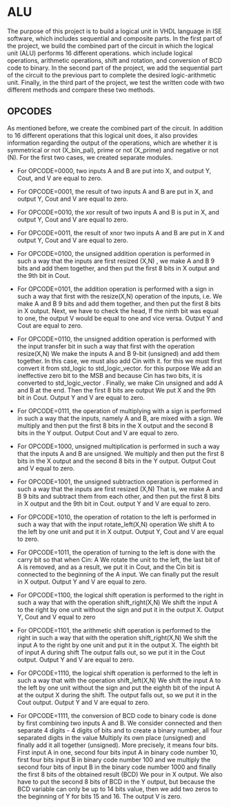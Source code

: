 
# ALU

The purpose of this project is to build a logical unit in VHDL language in ISE software, which includes sequential and composite parts.
In the first part of the project, we build the combined part of the circuit in which the logical unit (ALU) performs 16 different operations. which include logical operations, arithmetic operations, shift and rotation, and conversion of BCD code to binary.
In the second part of the project, we add the sequential part of the circuit to the previous part to complete the desired logic-arithmetic unit.
Finally, in the third part of the project, we test the written code with two different methods and compare these two methods.


## 

 ## OPCODES
  
As mentioned before, we create the combined part of the circuit. In addition to 16 different operations that this logical unit
does, it also provides information regarding the output of the operations, which are whether it is symmetrical or not (X_bin_pal),
prime or not (X_prime) and negative or not (N). For the first two cases, we created separate modules.
- For OPCODE=0000, two inputs A and B are put into X, and output Y, Cout, and V are equal to zero.

- For OPCODE=0001, the result of two inputs A and B are put in X, and output Y, Cout and V are equal to zero.

- For OPCODE=0010, the xor result of two inputs A and B is put in X, and output Y, Cout and V are equal to zero.

- For OPCODE=0011, the result of xnor two inputs A and B are put in X and output Y, Cout and V are equal to zero.

- For OPCODE=0100, the unsigned addition operation is performed in such a way that the inputs are first resized (X,N)
 , we make A and B 9 bits and add them together, and then put the first 8 bits in X output and the 9th bit in Cout. 


- For OPCODE=0101, the addition operation is performed with a sign in such a way that first with the resize(X,N) operation of the inputs, i.e.
    We make A and B 9 bits and add them together, and then put the first 8 bits in X output. Next, we have to check the head,
    If the ninth bit was equal to one, the output V would be equal to one and vice versa. Output Y and Cout are equal to zero.

- For OPCODE=0110, the unsigned addition operation is performed with the input transfer bit in such a way that first with the operation
    resize(X,N) We make the inputs A and B 9-bit (unsigned) and add them together. In this case, we must also add Cin with it.
    for this we must first convert it from std_logic to std_logic_vector. for this purpose
    We add an ineffective zero bit to the MSB and because Cin has two bits, it is converted to std_logic_vector
   . Finally, we make Cin unsigned and add A and B at the end. Then the first 8 bits are output
    We put X and the 9th bit in Cout. Output Y and V are equal to zero.

- For OPCODE=0111, the operation of multiplying with a sign is performed in such a way that the inputs, namely A and B, are mixed with a sign.
    We multiply and then put the first 8 bits in the X output and the second 8 bits in the Y output. Output Cout and V are equal to zero.
- For OPCODE=1000, unsigned multiplication is performed in such a way that the inputs A and B are unsigned.
    We multiply and then put the first 8 bits in the X output and the second 8 bits in the Y output. Output Cout and V equal to zero.

- For OPCODE=1001, the unsigned subtraction operation is performed in such a way that the inputs are first resized (X,N)
    That is, we make A and B 9 bits and subtract them from each other, and then put the first 8 bits in X output and the 9th bit in Cout. output
    Y and V are equal to zero.

- For OPCODE=1010, the operation of rotation to the left is performed in such a way that with the input rotate_left(X,N) operation
    We shift A to the left by one unit and put it in X output.     Output Y, Cout and V are equal to zero.

- For OPCODE=1011, the operation of turning to the left is done with the carry bit so that when Cin: A
    We rotate the unit to the left, the last bit of A is removed, and as a result, we put it in Cout, and the Cin bit is connected to the beginning of the A input.
    We can finally put the result in X output. Output Y and V are equal to zero.

- For OPCODE=1100, the logical shift operation is performed to the right in such a way that with the operation shift_right(X,N)
    We shift the input A to the right by one unit without the sign and put it in the output X. Output Y, Cout and V equal to zero

- For OPCODE=1101, the arithmetic shift operation is performed to the right in such a way that with the operation shift_right(X,N)
    We shift the input A to the right by one unit and put it in the output X. The eighth bit of input A during shift
    The output falls out, so we put it in the Cout output. Output Y and V are equal to zero.

- For OPCODE=1110, the logical shift operation is performed to the left in such a way that with the operation shift_left(X,N)
    We shift the input A to the left by one unit without the sign and put the eighth bit of the input A at the output X during the shift.
    The output falls out, so we put it in the Cout output. Output Y and V are equal to zero.

- For OPCODE=1111, the conversion of BCD code to binary code is done by first combining two inputs A and B.
    We consider connected and then separate 4 digits - 4 digits of bits and to create a binary number, all four separated digits in the value
    Multiply its own place (unsigned) and finally add it all together (unsigned). More precisely, it means four bits.
    First input A in one, second four bits input A in binary code number 10, first four bits input B in binary code number 100
    and we multiply the second four bits of input B in the binary code number 1000 and finally the first 8 bits of the obtained result (BCD)
    We pour in X output. We also have to put the second 8 bits of BCD in the Y output, but because the BCD variable can only be up to 14 bits
    value, then we add two zeros to the beginning of Y for bits 15 and 16. The output V is zero.






 
 







